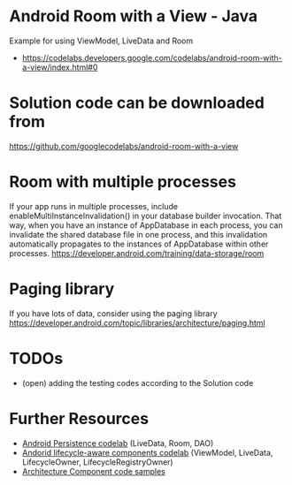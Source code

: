 # Android Room with a View - Java  
Example for using ViewModel, LiveData and Room
* https://codelabs.developers.google.com/codelabs/android-room-with-a-view/index.html#0

# Solution code can be downloaded from
https://github.com/googlecodelabs/android-room-with-a-view

# Room with multiple processes
If your app runs in multiple processes, include enableMultiInstanceInvalidation() in
your database builder invocation. That way, when you have an instance of AppDatabase in
each process, you can invalidate the shared database file in one process, and this invalidation
automatically propagates to the instances of AppDatabase within other processes.
https://developer.android.com/training/data-storage/room

# Paging library
If you have lots of data, consider using the paging library
https://developer.android.com/topic/libraries/architecture/paging.html

# TODOs
* (open) adding the testing codes according to the Solution code

# Further Resources
* [Android Persistence codelab](https://codelabs.developers.google.com/codelabs/android-persistence/#0) (LiveData, Room, DAO)
* [Andorid lifecycle-aware components codelab](https://codelabs.developers.google.com/codelabs/android-lifecycles/#0) (ViewModel, LiveData, LifecycleOwner, LifecycleRegistryOwner)
* [Architecture Component code samples](https://github.com/googlesamples/android-architecture-components)